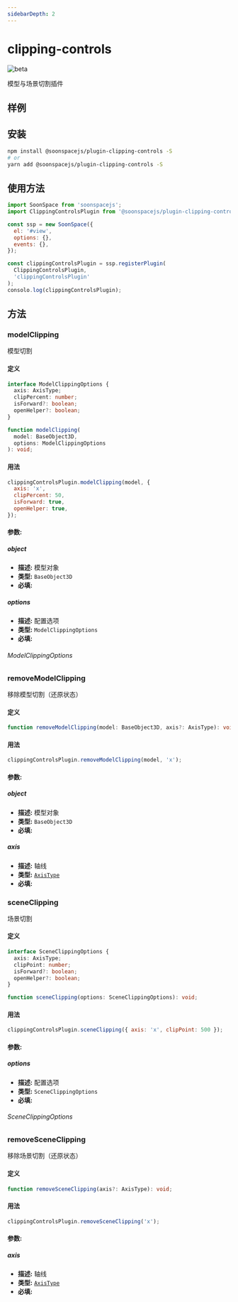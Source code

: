 ```yaml
---
sidebarDepth: 2
---
```


# clipping-controls

![beta](https://img.shields.io/npm/v/@soonspacejs/plugin-clipping-controls/latest.svg)

模型与场景切割插件

## 样例

<Docs-Iframe src="plugin/modelClipping.html" />
<Docs-Iframe src="plugin/sceneClipping.html" />

## 安装

```bash
npm install @soonspacejs/plugin-clipping-controls -S
# or
yarn add @soonspacejs/plugin-clipping-controls -S
```

## 使用方法

```js {2,10}
import SoonSpace from 'soonspacejs';
import ClippingControlsPlugin from '@soonspacejs/plugin-clipping-controls';

const ssp = new SoonSpace({
  el: '#view',
  options: {},
  events: {},
});

const clippingControlsPlugin = ssp.registerPlugin(
  ClippingControlsPlugin,
  'clippingControlsPlugin'
);
consolo.log(clippingControlsPlugin);
```

## 方法

### modelClipping

模型切割

#### 定义

```ts
interface ModelClippingOptions {
  axis: AxisType;
  clipPercent: number;
  isForward?: boolean;
  openHelper?: boolean;
}

function modelClipping(
  model: BaseObject3D,
  options: ModelClippingOptions
): void;
```

#### 用法

```js
clippingControlsPlugin.modelClipping(model, {
  axis: 'x',
  clipPercent: 50,
  isForward: true,
  openHelper: true,
});
```

#### 参数:

##### object

- **描述:** 模型对象
- **类型:** `BaseObject3D`
- **必填:** <Base-RequireIcon />

##### options

- **描述:** 配置选项
- **类型:** `ModelClippingOptions`
- **必填:** <Base-RequireIcon />

###### ModelClippingOptions

<Docs-Table 
    :data="[
      {
        prop: 'axis', desc: '坐标轴', type: 'AxisType', require: true, default: '', link: '../guide/types.html#axistype'
      },
      {
        prop: 'clipPercent', desc: '百分比(0 - 100)', type: 'number', require: true, default: ''
      },
      {
        prop: 'isForward', desc: '是否正向切割模型', type: 'boolean', require: false, default: true
      },
      {
        prop: 'openHelper', desc: '是否开启切割辅助面', type: 'boolean', require: false, default: true
      }
    ]"
/>

### removeModelClipping

移除模型切割（还原状态）

#### 定义

```ts
function removeModelClipping(model: BaseObject3D, axis?: AxisType): void;
```

#### 用法

```js
clippingControlsPlugin.removeModelClipping(model, 'x');
```

#### 参数:

##### object

- **描述:** 模型对象
- **类型:** `BaseObject3D`
- **必填:** <Base-RequireIcon />

##### axis

- **描述:** 轴线
- **类型:** [`AxisType`](../guide/types.html#axistype)
- **必填:** <Base-RequireIcon :isRequire="false" />

### sceneClipping

场景切割

#### 定义

```ts
interface SceneClippingOptions {
  axis: AxisType;
  clipPoint: number;
  isForward?: boolean;
  openHelper?: boolean;
}

function sceneClipping(options: SceneClippingOptions): void;
```

#### 用法

```js
clippingControlsPlugin.sceneClipping({ axis: 'x', clipPoint: 500 });
```

#### 参数:

##### options

- **描述:** 配置选项
- **类型:** `SceneClippingOptions`
- **必填:** <Base-RequireIcon :isRequire="true" />

###### SceneClippingOptions

<Docs-Table 
    :data="[
      {
        prop: 'axis', desc: '坐标轴', type: 'AxisType', require: true, default: '', link: '../guide/types.html#axistype'
      },
      {
        prop: 'clipPoint', desc: '切割点的位置', type: 'number', require: true, default: ''
      },
      {
        prop: 'isForward', desc: '是否正向切割场景', type: 'boolean', require: false, default: true
      },
      {
        prop: 'openHelper', desc: '是否开启切割辅助面', type: 'boolean', require: false, default: true
      }
    ]"
/>

### removeSceneClipping

移除场景切割（还原状态）

#### 定义

```ts
function removeSceneClipping(axis?: AxisType): void;
```

#### 用法

```js
clippingControlsPlugin.removeSceneClipping('x');
```

#### 参数:

##### axis

- **描述:** 轴线
- **类型:** [`AxisType`](../guide/types.html#axistype)
- **必填:** <Base-RequireIcon :isRequire="false" />
